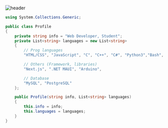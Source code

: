 ![header](https://capsule-render.vercel.app/api?type=waving&color=auto&height=220&section=header&text=Wahel&fontSize=60&animation=fadeIn&fontAlignY=38&desc=Web%20Development%20%2F%20Student&descAlignY=51&descAlign=62)

```cs
using System.Collections.Generic; 

public class Profile
{
    private string info = "Web Developer, Student";
    private List<string> languages = new List<string>
    {
        // Prog languages
        "HTML/CSS", "JavaScript", "C", "C++", "C#", "Python3","Bash",

        // Others (Framework, libraries)
        "Next.js", ".NET MAUI", "Arduino",

        // Database
        "MySQL", "PostgreSQL"
    };

    public Profile(string info, List<string> languages)
    {
        this.info = info;
        this.languages = languages;
    }
}
```
